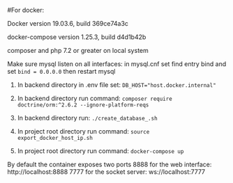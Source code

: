 #For docker:

Docker version 19.03.6, build 369ce74a3c

docker-compose version 1.25.3, build d4d1b42b

composer and php 7.2 or greater on local system 

Make sure mysql listen on all interfaces:
in mysql.cnf set find entry bind and set ```bind = 0.0.0.0``` 
then restart mysql

1. In backend directory in .env file set: ```DB_HOST="host.docker.internal"```
 
2. In backend directory run command: ```composer require doctrine/orm:^2.6.2 --ignore-platform-reqs```

3. In backend directory run: ```./create_database_.sh```

4. In project root directory run command: ```source export_docker_host_ip.sh```

4. In project root directory run command: ```docker-compose up```

By default the container exposes two ports
8888 for the web interface: http://localhost:8888
7777 for the socket server: ws://localhost:7777
